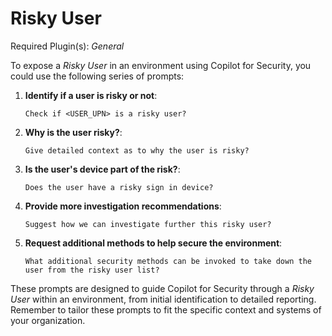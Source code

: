 # Risky User

Required Plugin(s): *General*

To expose a *Risky User* in an environment using Copilot for Security, you could use the following series of prompts:

1. **Identify if a user is risky or not**:
   ```
   Check if <USER_UPN> is a risky user?
   ```

2. **Why is the user risky?**:
   ```
   Give detailed context as to why the user is risky?
   ```

3. **Is the user's device part of the risk?**:
   ```
   Does the user have a risky sign in device?
   ```

4. **Provide more investigation recommendations**:
   ```
   Suggest how we can investigate further this risky user?
   ```

5. **Request additional methods to help secure the environment**:
   ```
   What additional security methods can be invoked to take down the user from the risky user list?
   ```

These prompts are designed to guide Copilot for Security through a *Risky User* within an environment, from initial identification to detailed reporting. Remember to tailor these prompts to fit the specific context and systems of your organization.
